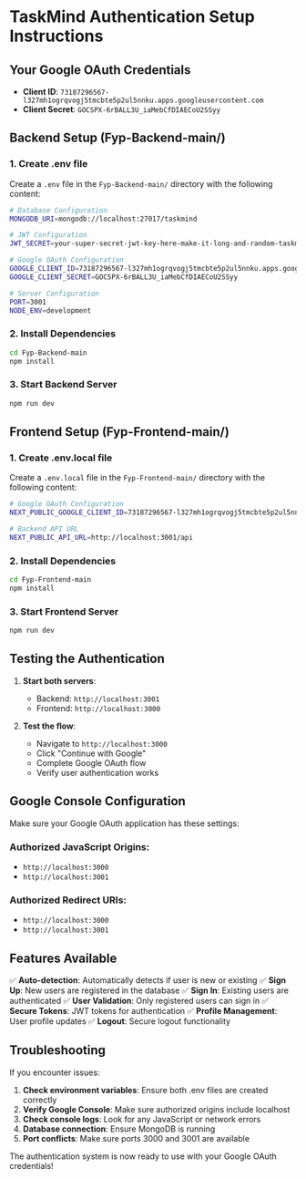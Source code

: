 # TaskMind Authentication Setup Instructions

## Your Google OAuth Credentials
- **Client ID**: `73187296567-l327mh1ogrqvogj5tmcbte5p2ul5nnku.apps.googleusercontent.com`
- **Client Secret**: `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`

## Backend Setup (Fyp-Backend-main/)

### 1. Create .env file
Create a `.env` file in the `Fyp-Backend-main/` directory with the following content:

```bash
# Database Configuration
MONGODB_URI=mongodb://localhost:27017/taskmind

# JWT Configuration
JWT_SECRET=your-super-secret-jwt-key-here-make-it-long-and-random-taskmind-2024

# Google OAuth Configuration
GOOGLE_CLIENT_ID=73187296567-l327mh1ogrqvogj5tmcbte5p2ul5nnku.apps.googleusercontent.com
GOOGLE_CLIENT_SECRET=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

# Server Configuration
PORT=3001
NODE_ENV=development
```

### 2. Install Dependencies
```bash
cd Fyp-Backend-main
npm install
```

### 3. Start Backend Server
```bash
npm run dev
```

## Frontend Setup (Fyp-Frontend-main/)

### 1. Create .env.local file
Create a `.env.local` file in the `Fyp-Frontend-main/` directory with the following content:

```bash
# Google OAuth Configuration
NEXT_PUBLIC_GOOGLE_CLIENT_ID=73187296567-l327mh1ogrqvogj5tmcbte5p2ul5nnku.apps.googleusercontent.com

# Backend API URL
NEXT_PUBLIC_API_URL=http://localhost:3001/api
```

### 2. Install Dependencies
```bash
cd Fyp-Frontend-main
npm install
```

### 3. Start Frontend Server
```bash
npm run dev
```

## Testing the Authentication

1. **Start both servers**:
   - Backend: `http://localhost:3001`
   - Frontend: `http://localhost:3000`

2. **Test the flow**:
   - Navigate to `http://localhost:3000`
   - Click "Continue with Google"
   - Complete Google OAuth flow
   - Verify user authentication works

## Google Console Configuration

Make sure your Google OAuth application has these settings:

### Authorized JavaScript Origins:
- `http://localhost:3000`
- `http://localhost:3001`

### Authorized Redirect URIs:
- `http://localhost:3000`
- `http://localhost:3001`

## Features Available

✅ **Auto-detection**: Automatically detects if user is new or existing
✅ **Sign Up**: New users are registered in the database
✅ **Sign In**: Existing users are authenticated
✅ **User Validation**: Only registered users can sign in
✅ **Secure Tokens**: JWT tokens for authentication
✅ **Profile Management**: User profile updates
✅ **Logout**: Secure logout functionality

## Troubleshooting

If you encounter issues:

1. **Check environment variables**: Ensure both .env files are created correctly
2. **Verify Google Console**: Make sure authorized origins include localhost
3. **Check console logs**: Look for any JavaScript or network errors
4. **Database connection**: Ensure MongoDB is running
5. **Port conflicts**: Make sure ports 3000 and 3001 are available

The authentication system is now ready to use with your Google OAuth credentials!

